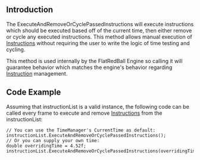 ## Introduction

The ExecuteAndRemoveOrCyclePassedInstructions will execute instructions which should be executed based off of the current time, then either remove or cycle any executed instructions. This method allows manual execution of [Instructions](/frb/docs/index.php?title=FlatRedBall.Instructions.Instruction "FlatRedBall.Instructions.Instruction") without requiring the user to write the logic of time testing and cycling.

This method is used internally by the FlatRedBall Engine so calling it will guarantee behavior which matches the engine's behavior regarding [Instruction](/frb/docs/index.php?title=FlatRedBall.Instructions.Instruction "FlatRedBall.Instructions.Instruction") management.

## Code Example

Assuming that instructionList is a valid instance, the following code can be called every frame to execute and remove [Instructions](/frb/docs/index.php?title=FlatRedBall.Instructions.Instruction "FlatRedBall.Instructions.Instruction") from the instructionList:

    // You can use the TimeManager's CurrentTime as default:
    instructionList.ExecuteAndRemoveOrCyclePassedInstructions();
    // Or you can supply your own time:
    double overridingTime = 4.52f;
    instructionList.ExecuteAndRemoveOrCyclePassedInstructions(overridingTime);
